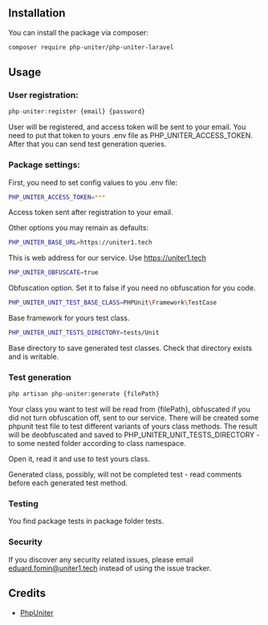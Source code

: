 ## Installation

You can install the package via composer:

```bash
composer require php-uniter/php-uniter-laravel
```

## Usage

### User registration:
```php
php-uniter:register {email} {password}
```
User will be registered, and access token will be sent to your email. You need to put that token to yours .env file as PHP_UNITER_ACCESS_TOKEN. After that you can send test generation queries.

### Package settings:

First, you need to set config values to you .env file:

```bash
PHP_UNITER_ACCESS_TOKEN=***
```
Access token sent after registration to your email.

Other options you may remain as defaults:

```bash
PHP_UNITER_BASE_URL=https://uniter1.tech
```
This is web address for our service. Use https://uniter1.tech

```bash
PHP_UNITER_OBFUSCATE=true
```
Obfuscation option. Set it to false if you need no obfuscation for you code.
```bash
PHP_UNITER_UNIT_TEST_BASE_CLASS=PHPUnit\Framework\TestCase
```
Base framework for yours test class. 
```bash
PHP_UNITER_UNIT_TESTS_DIRECTORY=tests/Unit
```
Base directory to save generated test classes. Check that directory exists and is writable.

### Test generation
```bash
php artisan php-uniter:generate {filePath}
```
Your class you want to test will be read from {filePath}, obfuscated if you did not turn obfuscation off, sent to our service. There will be created some phpunit test file to test different variants of yours class methods. The result will be deobfuscated and saved to PHP_UNITER_UNIT_TESTS_DIRECTORY - to some nested folder according to class namespace.

Open it, read it and use to test yours class.

Generated class, possibly, will not be completed test - read comments before each generated test method.

### Testing

You find package tests in package folder tests.

### Security

If you discover any security related issues, please email eduard.fomin@uniter1.tech instead of using the issue tracker.

## Credits

-   [PhpUniter](https://github.com/php-uniter)
